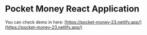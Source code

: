 # Pocket Money React Application

You can check demo in here: [https://pocket-money-23.netlify.app/](https://pocket-money-23.netlify.app/)
